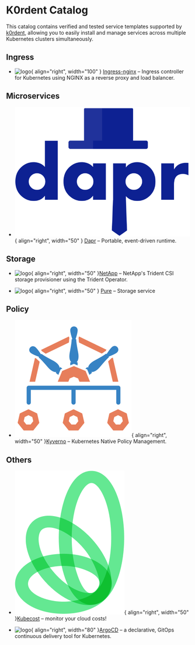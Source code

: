 # K0rdent Catalog
This catalog contains verified and tested service templates supported by [k0rdent](https://k0rdent.github.io/docs/), allowing you to easily install and manage services across multiple Kubernetes clusters simultaneously.

## Ingress
<div class="grid cards" markdown>

- ![logo](https://upload.wikimedia.org/wikipedia/commons/thumb/c/c5/Nginx_logo.svg/500px-Nginx_logo.svg.png){ align="right", width="100" } [Ingress-nginx](./charts/ingress-nginx/ingress-nginx.md) – Ingress controller for Kubernetes using NGINX as a reverse proxy and load balancer.
</div>

## Microservices
<div class="grid cards" markdown>

- ![logo](charts/dapr/dapr-logo.svg){ align="right", width="50" } [Dapr](./charts/dapr/dapr.md) – Portable, event-driven runtime.
</div>

## Storage
<div class="grid cards" markdown>

- ![logo](https://raw.githubusercontent.com/NetApp/trident/master/logo/trident.png){ align="right", width="50" }[NetApp](./charts/netapp/netapp.md) – NetApp's Trident CSI storage provisioner using the Trident Operator.

- ![logo](https://raw.githubusercontent.com/purestorage/helm-charts/master/pure-csi/pure-storage.png){ align="right", width="50" } [Pure](./charts/pure/pure.md) – Storage service
</div>

## Policy
<div class="grid cards" markdown>

- ![logo](https://github.com/kyverno/kyverno/raw/main/img/logo.png){ align="right", width="50" }[Kyverno](./charts/kyverno/kyverno.md) – Kubernetes Native Policy Management.
</div>

## Others
<div class="grid cards" markdown>

- ![logo](https://raw.githubusercontent.com/kubecost/.github/9602bea0c06773da66ba43cb9ce5e1eb2b797c32/kubecost_logo.png){ align="right", width="50" }[Kubecost](./charts/kubecost/kubecost.md) – monitor your cloud costs!

- ![logo](https://argo-cd.readthedocs.io/en/stable/assets/logo.png){ align="right", width="80" }[ArgoCD](./charts/argo/argo.md) – a declarative, GitOps continuous delivery tool for Kubernetes.
</div>
